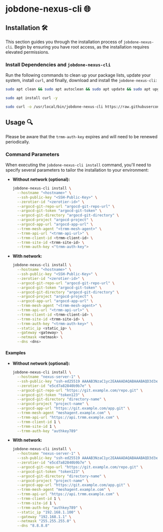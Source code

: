 # jobdone-nexus-cli 🌐

## Installation 🛠️

This section guides you through the installation process of `jobdone-nexus-cli`. Begin by ensuring you have root access, as the installation requires elevated permissions.

### Install Dependencies and `jobdone-nexus-cli`

Run the following commands to clean up your package lists, update your system, install `curl`, and finally, download and install the `jobdone-nexus-cli`:

```bash
sudo apt clean && sudo apt autoclean && sudo apt update && sudo apt upgrade -y

sudo apt install curl -y

sudo curl -o /usr/local/bin/jobdone-nexus-cli https://raw.githubusercontent.com/jobdone-official/jobdone-nexus-cli/main/jobdone-nexus-cli && sudo chmod +x /usr/local/bin/jobdone-nexus-cli
```

## Usage 🔍

Please be aware that the `trmm-auth-key` expires and will need to be renewed periodically.

### Command Parameters

When executing the `jobdone-nexus-cli install` command, you'll need to specify several parameters to tailor the installation to your environment:

- **Without network (optional):**

  ```bash
  jobdone-nexus-cli install \
    --hostname "<hostname>" \
    --ssh-public-key "<SSH-Public-Key>" \
    --zerotier-id "<zerotier-id>" \
    --argocd-git-repo-url "argocd-git-repo-url" \
    --argocd-git-token "argocd-git-token" \
    --argocd-git-directory "argocd-git-directory" \
    --argocd-project "argocd-project" \
    --argocd-app-url "argocd-app-url" \
    --trmm-mesh-agent "<trmm-mesh-agent>" \
    --trmm-api-url "<trmm-api-url>" \
    --trmm-client-id <trmm-client-id> \
    --trmm-site-id <trmm-site-id> \
    --trmm-auth-key <"trmm-auth-key">
  ```

- **With network:**

  ```bash
  jobdone-nexus-cli install \
    --hostname "<hostname>" \
    --ssh-public-key "<SSH-Public-Key>" \
    --zerotier-id "<zerotier-id>" \
    --argocd-git-repo-url "argocd-git-repo-url" \
    --argocd-git-token "argocd-git-token" \
    --argocd-git-directory "argocd-git-directory" \
    --argocd-project "argocd-project" \
    --argocd-app-url "argocd-app-url" \
    --trmm-mesh-agent "<trmm-mesh-agent>" \
    --trmm-api-url "<trmm-api-url>" \
    --trmm-client-id <trmm-client-id> \
    --trmm-site-id <trmm-site-id> \
    --trmm-auth-key "<trmm-auth-key>" \
    --static_ip <static_ip> \
    --gateway <gateway> \
    --netmask <netmask> \
    --dns <dns>
  ```

#### Examples

- **Without network (optional):**

  ```bash
  jobdone-nexus-cli install \
    --hostname "nexus-server-1" \
    --ssh-public-key "ssh-ed25519 AAAAB3NzaC1yc2EAAAADAQABAAABAQD3d3x... your key continues" \
    --zerotier-id "e5cd7a82840b9b7e" \
    --argocd-git-repo-url "https://git.example.com/repo.git" \
    --argocd-git-token "token123" \
    --argocd-git-directory "directory-name" \
    --argocd-project "project-name" \
    --argocd-app-url "https://git.example.com/app.git" \
    --trmm-mesh-agent "meshagent.example.com" \
    --trmm-api-url "https://api.trmm.example.com" \
    --trmm-client-id 1 \
    --trmm-site-id 1 \
    --trmm-auth-key "authkey789"
  ```

- **With network:**

  ```bash
  jobdone-nexus-cli install \
    --hostname "nexus-server-1" \
    --ssh-public-key "ssh-ed25519 AAAAB3NzaC1yc2EAAAADAQABAAABAQD3d3x... your key continues" \
    --zerotier-id "e5cd7a82840b9b7e" \
    --argocd-git-repo-url "https://git.example.com/repo.git" \
    --argocd-git-token "token123" \
    --argocd-git-directory "directory-name" \
    --argocd-project "project-name" \
    --argocd-app-url "https://git.example.com/app.git" \
    --trmm-mesh-agent "meshagent.example.com" \
    --trmm-api-url "https://api.trmm.example.com" \
    --trmm-client-id 1 \
    --trmm-site-id 1 \
    --trmm-auth-key "authkey789" \
    --static_ip "192.168.1.100" \
    --gateway "192.168.1.1" \
    --netmask "255.255.255.0" \
    --dns "8.8.8.8"
  ```
